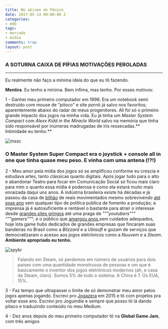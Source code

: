 ```yaml
---
title: No abismo do Pânico
date: 2017-05-14 00:00:00 Z
categories:
- ddb
tags:
- mercado
- mídia
comments: true
layout: post
---
```


### A SOTURNA CAIXA DE PÍFIAS MOTIVAÇÕES PEROLADAS

---

Eu realmente não faço a mínima ideia do que eu tô fazendo.

**Mentira**. Eu tenho a mínima. Bem ínfima, mas tenho. Por esses motivos:

1 - Ganhei meu primeiro computador em 1996. Era um notebook semi destruído com mouse de "pitoco" e site pornô já salvo nos favoritos; aparentemente abaixo do radar de meus progenitores. Ali foi só o primeiro grande impacto dos jogos na minha vida. Eu já tinha um *Master System Compact* com *Alexx Kidd in the Miracle World* salvo na memória que tinha sido responsável por inúmeras madrugadas de íris ressecadas.** Intimidade eu tenho.**

![mssc](http://i.imgur.com/qFElOxG.jpg "Master System Super Compact")

### O Master System Super Compact era o joystick \+ console all in one que tinha quase meu peso. E vinha com uma antena (!?!)


2 - Meu amor pela mídia dos jogos só se amplificou conforme eu crescia e estudava artes, tanto clássicas quanto digitais. Após jogar tudo para o alto e abandonar Teatro para focar em Comunicação Social só ficou mais claro para mim o quanto essa mídia é poderosa e como ela estará muito mais enraizada daqui uns anos. A indústria brasileira existe há décadas e já passou da casa de [bilhão](https://www.ecommercebrasil.com.br/noticias/industria-de-jogos-eletronicos-um-setor-em-ascensao-no-brasil/) de reais movimentados mesmo sobrevivendo [até esse ano](overloadr.com.br/especiais/2017/05/conheca-todos-os-23-jogos-contemplados-no-edital-de-games-da-ancine/) sem qualquer tipo de política pública de fomento a produção; a imprensa já é autosuficiente e rentável o bastante para atrair o interesse desde [grandes sites gringos](http://br.ign.com/) até uma praga de *"""youtubers""" """gamers"""*; e o público que [amargou anos ](https://www.redbull.com/br-pt/serie-paralelos-narra-pirataria-de-games-no-brasil)sem cuidados adequados, hoje lota game hubs dedicados de grandes empresas que fincaram suas bandeiras no Brasil como a *Blizzard* e a *Ubisoft* e gozam de serviços que democratizaram o acesso aos jogos eletrônicos como a *Nuuvem* e a *Steam*. **Ambiente apropriado eu tenho.**

![spybr](http://i.imgur.com/bksdLa3.png "4º maior país da Steam")

> Falando em Steam, só perdemos em número de usuários para dois paises com uma quantidade monstruosa de pessoas e um que é basicamente o inventor dos jogos eletrônicos modernos (ah, e casa da Steam, claro). Somos 5% de todo o sistema. A China é 7. Os EUA, 15%.
> 


3 - Faz tempo que ultrapassei o limite de só demonstrar meu amor pelos jogos apenas jogando. Escrevi pro [Jogazera](http://jogazera.com.br) em 2015 e tô com projetos pra voltar esse ano. Escrevi pro Joguindie e sempre que posso tô lá dando pitaco e traduzindo conteúdo no meu Medium.

4 - Dez anos depois do meu primeiro computador tô na **Global Game Jam**, com três amigos